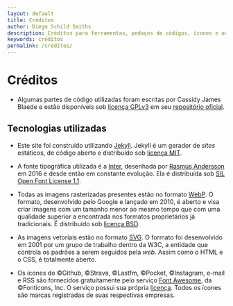 ```yaml
---
layout: default
title: Créditos
author: Diego Schild Smiths
description: Créditos para ferramentas, pedaços de códigos, ícones e outras coisas utilizados no meu site.
keywords: créditos
permalink: /creditos/
---
```


# Créditos

* Algumas partes de código utilizadas foram escritas por Cassidy James Blaede e estão disponíveis sob [licença GPLv3](https://choosealicense.com/licenses/gpl-3.0/) em seu [repositório oficial](https://github.com/cassidyjames/cassidyjames.github.io).

## Tecnologias utilizadas

* Este site foi construído utilizando [Jekyll](https://jekyllrb.com/). Jekyll é um gerador de _sites_ estáticos, de código aberto e distribuído sob [licença MIT](https://choosealicense.com/licenses/mit/).

* A fonte tipográfica utilizada é a [Inter](https://rsms.me/inter/), desenhada por [Rasmus Andersson](https://rsms.me/) em 2016 e desde então em constante evolução. Ela é distribuída sob [SIL Open Font License 1.1](https://choosealicense.com/licenses/ofl-1.1/).

* Todas as imagens rasterizadas presentes estão no formato [WebP](https://developers.google.com/speed/webp). O formato, desenvolvido pelo Google e lançado em 2010, é aberto e visa criar imagens com um tamanho menor ao mesmo tempo que com uma qualidade superior a encontrada nos formatos proprietários já tradicionais. É distribuído sob [licença BSD](https://choosealicense.com/licenses/bsd-3-clause/).

* As imagens vetoriais estão no formato [SVG](https://www.w3.org/Graphics/SVG/). O formato foi desenvolvido em 2001 por um grupo de trabalho dentro da W3C, a entidade que controla os padrões a serem seguidos pela _web_. Assim como o HTML e o CSS, é totalmente aberto.

* Os ícones do ©Github, ©Strava, ©Lastfm, ©Pocket, ©Instagram, e-mail e RSS são fornecidos gratuitamente pelo serviço [Font Awesome](https://fontawesome.com/), da ©Fonticons, Inc. O serviço possui sua própria [licença](https://fontawesome.com/license). Todos os ícones são marcas registradas de suas respectivas empresas.


